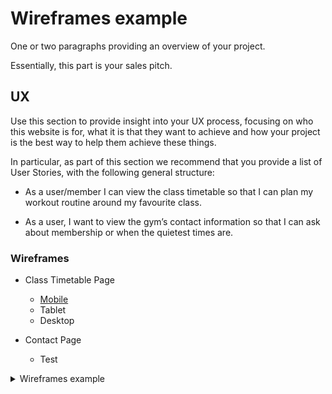 # Wireframes example

One or two paragraphs providing an overview of your project.

Essentially, this part is your sales pitch.
 
## UX
 
Use this section to provide insight into your UX process, focusing on who this website is for, what it is that they want to achieve and how your project is the best way to help them achieve these things.

In particular, as part of this section we recommend that you provide a list of User Stories, with the following general structure:

- As a user/member I can view the class timetable so that I can plan my workout routine around my favourite class.

- As a user, I want to view the gym’s contact information so that I can ask about membership or when the quietest times are.

### Wireframes

- Class Timetable Page
  * [Mobile](https://github.com/orlamadden/wireframe-upload-example/blob/master/wireframes/classes-mobile-wireframe.png)
  * Tablet
  * Desktop

- Contact Page
  * Test

<details>
   <summary>Wireframes example</summary>

   
![https://res.cloudinary.com/orla2020/image/upload/v1591374639/milestone-two/contact-info-wireframe_kk1w7z.png](https://res.cloudinary.com/orla2020/image/upload/v1591374639/milestone-two/contact-info-wireframe_kk1w7z.png)
   

   <p align="center">
      Embed wireframe image here using markdown
   </p>
   </details>